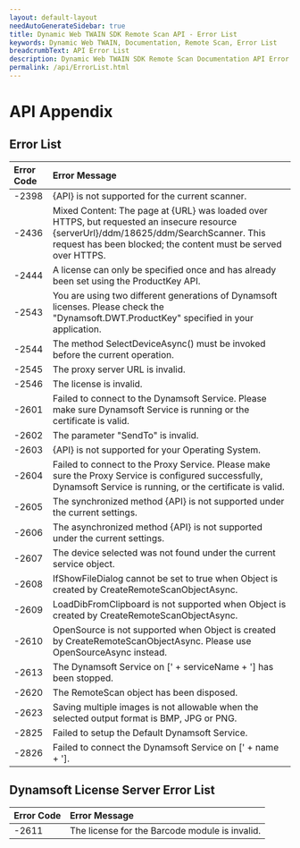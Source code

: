```yaml
---
layout: default-layout
needAutoGenerateSidebar: true
title: Dynamic Web TWAIN SDK Remote Scan API - Error List
keywords: Dynamic Web TWAIN, Documentation, Remote Scan, Error List
breadcrumbText: API Error List
description: Dynamic Web TWAIN SDK Remote Scan Documentation API Error List Page
permalink: /api/ErrorList.html
---
```


# API Appendix

## Error List

| Error Code | Error Message |
|:-|:-|
|-2398 | {API} is not supported for the current scanner. |
|-2436 | Mixed Content: The page at {URL} was loaded over HTTPS, but requested an insecure resource {serverUrl}/ddm/18625/ddm/SearchScanner. This request has been blocked; the content must be served over HTTPS. |
|-2444 | A license can only be specified once and has already been set using the ProductKey API. |
|-2543 | You are using two different generations of Dynamsoft licenses. Please check the "Dynamsoft.DWT.ProductKey" specified in your application. |
|-2544 | The method SelectDeviceAsync() must be invoked before the current operation. |
|-2545 | The proxy server URL is invalid. |
|-2546 | The license is invalid. |
|-2601 | Failed to connect to the Dynamsoft Service. Please make sure Dynamsoft Service is running or the certificate is valid. |
|-2602 | The parameter "SendTo" is invalid. |
|-2603 | {API} is not supported for your Operating System. |
|-2604 | Failed to connect to the Proxy Service. Please make sure the Proxy Service is configured successfully, Dynamsoft Service is running, or the certificate is valid. |
|-2605 | The synchronized method {API} is not supported under the current settings. |
|-2606 | The asynchronized method {API} is not supported under the current settings. |
|-2607 | The device selected was not found under the current service object. |
|-2608 | IfShowFileDialog cannot be set to true when Object is created by CreateRemoteScanObjectAsync. |
|-2609 | LoadDibFromClipboard is not supported when Object is created by CreateRemoteScanObjectAsync. |
|-2610 | OpenSource is not supported when Object is created by CreateRemoteScanObjectAsync. Please use OpenSourceAsync instead. |
|-2613 | The Dynamsoft Service on [' + serviceName + '] has been stopped. |
|-2620 | The RemoteScan object has been disposed. |
|-2623 | Saving multiple images is not allowable when the selected output format is BMP, JPG or PNG. |
|-2825 | Failed to setup the Default Dynamsoft Service. |
|-2826 | Failed to connect the Dynamsoft Service on [' + name + ']. |

## Dynamsoft License Server Error List 

| Error Code | Error Message |
|:-|:-|
|-2611 | The license for the Barcode module is invalid. |



